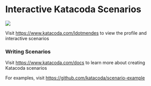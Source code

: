 # Interactive Katacoda Scenarios

[![](http://shields.katacoda.com/katacoda/ldotmendes/count.svg)](https://www.katacoda.com/ldotmendes "Get your profile on Katacoda.com")

Visit https://www.katacoda.com/ldotmendes to view the profile and interactive scenarios

### Writing Scenarios
Visit https://www.katacoda.com/docs to learn more about creating Katacoda scenarios

For examples, visit https://github.com/katacoda/scenario-example
